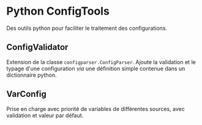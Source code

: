 # Python ConfigTools
Des outils python pour faciliter le traitement des configurations.

## ConfigValidator
Extension de la classe `configparser.ConfigParser`. Ajoute la validation et le typage d'une configuration *via* une définition simple contenue dans un dictionnaire python.

## VarConfig
Prise en charge avec priorité de variables de différentes sources, avec validation et valeur par défaut.
